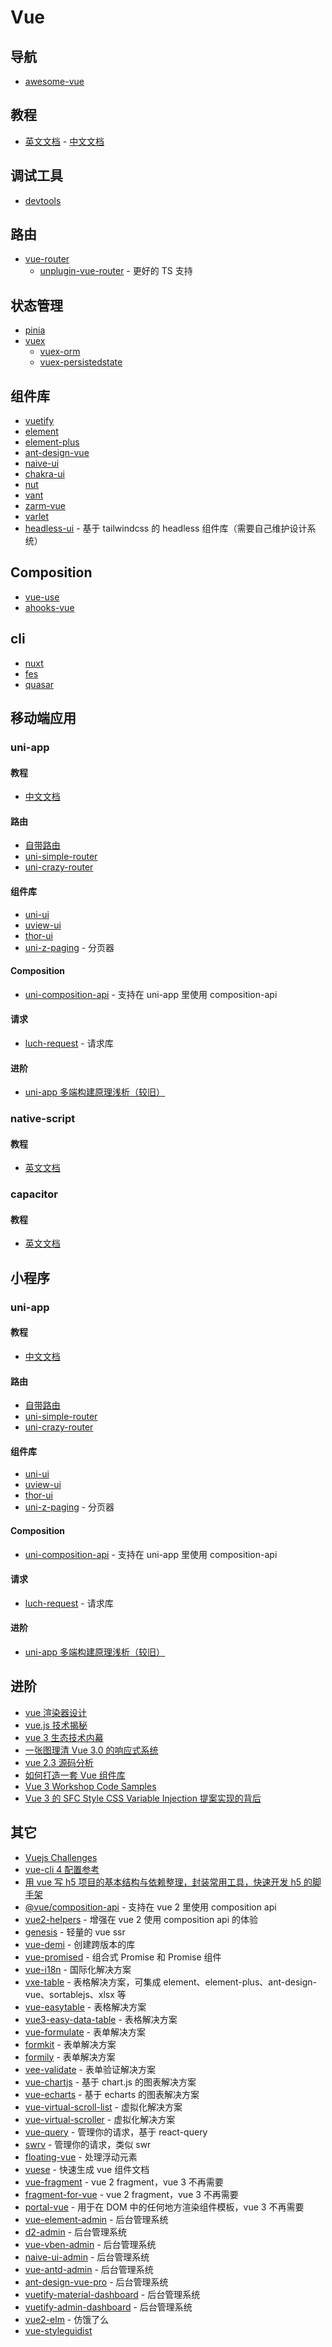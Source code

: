 # Vue

## 导航

- [awesome-vue](https://github.com/vuejs/awesome-vue)

## 教程

- [英文文档](https://vuejs.org/) - [中文文档](https://cn.vuejs.org)

## 调试工具

- [devtools](https://github.com/vuejs/vue-devtools)

## 路由

- [vue-router](https://router.vuejs.org/)
  - [unplugin-vue-router](https://github.com/posva/unplugin-vue-router) - 更好的 TS 支持

## 状态管理

- [pinia](https://pinia.esm.dev/)
- [vuex](https://vuex.vuejs.org/)
  - [vuex-orm](https://vuex-orm.org/)
  - [vuex-persistedstate](https://github.com/robinvdvleuten/vuex-persistedstate)

## 组件库

- [vuetify](https://vuetifyjs.com/)
- [element](https://element.eleme.cn/)
- [element-plus](https://element-plus.org/)
- [ant-design-vue](https://antdv.com/)
- [naive-ui](https://www.naiveui.com/zh-CN/os-theme)
- [chakra-ui](https://vue.chakra-ui.com/)
- [nut](http://nutui.jd.com/)
- [vant](https://youzan.github.io/vant/)
- [zarm-vue](https://vue.zarm.design/)
- [varlet](https://varlet.gitee.io/varlet-ui/)
- [headless-ui](https://headlessui.dev/) - 基于 tailwindcss 的 headless 组件库（需要自己维护设计系统）

## Composition

- [vue-use](https://vueuse.org/)
- [ahooks-vue](https://dewfall123.github.io/ahooks-vue/zh/)

## cli

- [nuxt](https://zh.nuxtjs.org/)
- [fes](https://winixt.gitee.io/fesjs/zh/)
- [quasar](https://quasar.dev/)

## 移动端应用

### uni-app

#### 教程

- [中文文档](https://uniapp.dcloud.io/)

#### 路由

- [自带路由](https://uniapp.dcloud.io/frame?id=%e8%b7%af%e7%94%b1)
- [uni-simple-router](https://hhyang.cn/v2/)
- [uni-crazy-router](https://github.com/devilwjp/uni-crazy-router)

#### 组件库

- [uni-ui](https://github.com/dcloudio/uni-ui)
- [uview-ui](https://uviewui.com/)
- [thor-ui](https://www.thorui.cn/doc/)
- [uni-z-paging](https://github.com/SmileZXLee/uni-z-paging) - 分页器

#### Composition

- [uni-composition-api](https://github.com/TuiMao233/uni-composition-api) - 支持在 uni-app 里使用 composition-api

#### 请求

- [luch-request](https://www.quanzhan.co/luch-request/) - 请求库

#### 进阶

- [uni-app 多端构建原理浅析（较旧）](https://f-loat.github.io/posts/2019/08/03/uni-app-%E5%A4%9A%E7%AB%AF%E6%9E%84%E5%BB%BA%E5%8E%9F%E7%90%86%E6%B5%85%E6%9E%90.html)

### native-script

#### 教程

- [英文文档](https://nativescript.org/)

### capacitor

#### 教程

- [英文文档](https://capacitorjs.com/)

## 小程序

### uni-app

#### 教程

- [中文文档](https://uniapp.dcloud.io/)

#### 路由

- [自带路由](https://uniapp.dcloud.io/frame?id=%e8%b7%af%e7%94%b1)
- [uni-simple-router](https://hhyang.cn/v2/)
- [uni-crazy-router](https://github.com/devilwjp/uni-crazy-router)

#### 组件库

- [uni-ui](https://github.com/dcloudio/uni-ui)
- [uview-ui](https://uviewui.com/)
- [thor-ui](https://www.thorui.cn/doc/)
- [uni-z-paging](https://github.com/SmileZXLee/uni-z-paging) - 分页器

#### Composition

- [uni-composition-api](https://github.com/TuiMao233/uni-composition-api) - 支持在 uni-app 里使用 composition-api

#### 请求

- [luch-request](https://www.quanzhan.co/luch-request/) - 请求库

#### 进阶

- [uni-app 多端构建原理浅析（较旧）](https://f-loat.github.io/posts/2019/08/03/uni-app-%E5%A4%9A%E7%AB%AF%E6%9E%84%E5%BB%BA%E5%8E%9F%E7%90%86%E6%B5%85%E6%9E%90.html)

## 进阶

- [vue 渲染器设计](http://hcysun.me/vue-design/zh/)
- [vue.js 技术揭秘](https://ustbhuangyi.github.io/vue-analysis/)
- [vue 3 生态技术内幕](https://www.yuque.com/hugsun/vue3)
- [一张图理清 Vue 3.0 的响应式系统](https://juejin.im/post/5d9da45af265da5b8072de5d)
- [vue 2.3 源码分析](https://github.com/answershuto/learnVue)
- [如何打造一套 Vue 组件库](https://arronkler.top/post/build_vue_component_lib/)
- [Vue 3 Workshop Code Samples](https://codepen.io/collection/DkxpbE)
- [Vue 3 的 SFC Style CSS Variable Injection 提案实现的背后](https://mp.weixin.qq.com/s/xrK7gREgS8KmAXIRQDSaoQ)

## 其它

- [Vuejs Challenges](https://vuejs-challenges.netlify.app/)
- [vue-cli 4 配置参考](https://github.com/staven630/vue-cli4-config)
- [用 vue 写 h5 项目的基本结构与依赖整理，封装常用工具，快速开发 h5 的脚手架](https://github.com/yujinpan/h5-vue)
- [@vue/composition-api](https://github.com/vuejs/composition-api) - 支持在 vue 2 里使用 composition api
- [vue2-helpers](https://github.com/ambit-tsai/vue2-helpers) - 增强在 vue 2 使用 composition api 的体验
- [genesis](https://fmfe.github.io/genesis-docs/) - 轻量的 vue ssr
- [vue-demi](https://github.com/antfu/vue-demi) - 创建跨版本的库
- [vue-promised](https://github.com/posva/vue-promised) - 组合式 Promise 和 Promise 组件
- [vue-i18n](https://vue-i18n.intlify.dev/) - 国际化解决方案
- [vxe-table](https://github.com/xuliangzhan/vxe-table) - 表格解决方案，可集成 element、element-plus、ant-design-vue、sortablejs、xlsx 等
- [vue-easytable](https://github.com/Happy-Coding-Clans/vue-easytable) - 表格解决方案
- [vue3-easy-data-table](https://github.com/HC200ok/vue3-easy-data-table) - 表格解决方案
- [vue-formulate](https://vueformulate.com/) - 表单解决方案
- [formkit](https://formkit.com/) - 表单解决方案
- [formily](https://formilyjs.org/zh-CN) - 表单解决方案
- [vee-validate](https://vee-validate.logaretm.com/) - 表单验证解决方案
- [vue-chartjs](https://github.com/apertureless/vue-chartjs) - 基于 chart.js 的图表解决方案
- [vue-echarts](https://github.com/ecomfe/vue-echarts) - 基于 echarts 的图表解决方案
- [vue-virtual-scroll-list](https://github.com/tangbc/vue-virtual-scroll-list) - 虚拟化解决方案
- [vue-virtual-scroller](https://github.com/Akryum/vue-virtual-scroller) - 虚拟化解决方案
- [vue-query](https://vue-query.vercel.app/) - 管理你的请求，基于 react-query
- [swrv](https://docs-swrv.netlify.app/) - 管理你的请求，类似 swr
- [floating-vue](https://github.com/Akryum/floating-vue) - 处理浮动元素
- [vuese](https://github.com/vuese/vuese) - 快速生成 vue 组件文档
- [vue-fragment](https://github.com/Thunberg087/vue-fragment) - vue 2 fragment，vue 3 不再需要
- [fragment-for-vue](https://github.com/ambit-tsai/fragment-for-vue) - vue 2 fragment，vue 3 不再需要
- [portal-vue](https://portal-vue.linusb.org/) - 用于在 DOM 中的任何地方渲染组件模板，vue 3 不再需要
- [vue-element-admin](https://github.com/PanJiaChen/vue-element-admin) - 后台管理系统
- [d2-admin](https://github.com/d2-projects/d2-admin) - 后台管理系统
- [vue-vben-admin](https://github.com/anncwb/vue-vben-admin) - 后台管理系统
- [naive-ui-admin](https://github.com/jekip/naive-ui-admin) - 后台管理系统
- [vue-antd-admin](https://github.com/iczer/vue-antd-admin) - 后台管理系统
- [ant-design-vue-pro](https://github.com/vueComponent/ant-design-vue-pro) - 后台管理系统
- [vuetify-material-dashboard](https://github.com/creativetimofficial/vuetify-material-dashboard) - 后台管理系统
- [vuetify-admin-dashboard](https://github.com/ClintOxx/vuetify-admin-dashboard) - 后台管理系统
- [vue2-elm](https://github.com/bailicangdu/vue2-elm) - 仿饿了么
- [vue-styleguidist](https://vue-styleguidist.github.io/)
